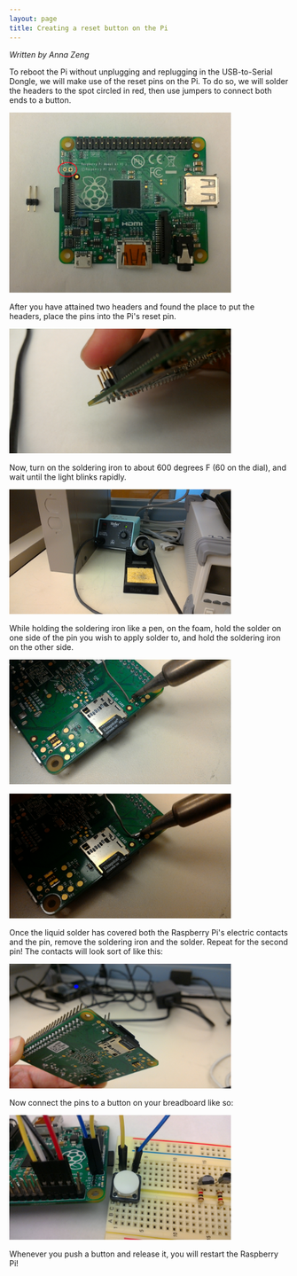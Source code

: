 ```yaml
---
layout: page
title: Creating a reset button on the Pi
---
```


*Written by Anna Zeng*

To reboot the Pi without unplugging and replugging in the USB-to-Serial Dongle, we will make use of the reset pins on the Pi. To do so, we will solder the headers to the spot circled in red, then use jumpers to connect both ends to a button.

[<img title="Things you will need" src="/guides/images/reset.pin.ingredients.jpg" width="400">](/guides/images/reset.pin.ingredients.jpg)

After you have attained two headers and found the place to put the headers, place the pins into the Pi's reset pin.

[<img title="Pin placement" src="/guides/images/reset.pin.placement.jpg" width="400">](/guides/images/reset.pin.placement.jpg)

Now, turn on the soldering iron to about 600 degrees F (60 on the dial), and wait until the light blinks rapidly.

[<img title="Soldering Light" src="/guides/images/reset.pin.solder.light.jpg" width="400">](/guides/images/reset.pin.solder.light.jpg)

While holding the soldering iron like a pen, on the foam, hold the solder on one side of the pin you wish to apply solder to, and hold the soldering iron on the other side.

[<img title="Soldering Position" src="/guides/images/reset.pin.soldering.jpg" width="400">](/guides/images/reset.pin.soldering.jpg)

[<img title="Soldering Action" src="/guides/images/reset.pin.action.jpg" width="400">](/guides/images/reset.pin.action.jpg)

Once the liquid solder has covered both the Raspberry Pi's electric contacts and the pin, remove the soldering iron and the solder. Repeat for the second pin! The contacts will look sort of like this:

[<img title="Finished Soldering" src="/guides/images/reset.pin.done.jpg" width="400">](/guides/images/reset.pin.done.jpg)

Now connect the pins to a button on your breadboard like so:

[<img title="Button connected to reset" src="/guides/images/reset.pin.button.jpg" width="400">](/guides/images/reset.pin.button.jpg)

Whenever you push a button and release it, you will restart the Raspberry Pi!
